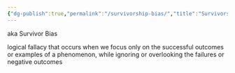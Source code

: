 ```yaml
---
{"dg-publish":true,"permalink":"/survivorship-bias/","title":"Survivorship Bias","tags":["bias","logic","fallacy"],"created":"","updated":""}
---
```



aka Survivor Bias

logical fallacy that occurs when we focus only on the successful outcomes or examples of a phenomenon, while ignoring or overlooking the failures or negative outcomes